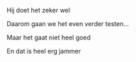 Hij doet het zeker wel

Daarom gaan we het even verder testen...

Maar het gaat niet heel goed

En dat is heel erg jammer
